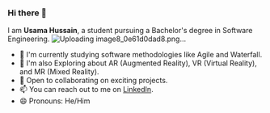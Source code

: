 ### Hi there 👋
I am **Usama Hussain**, a student pursuing a Bachelor's degree in Software Engineering.
![Uploading image8_0e61d0dad8.png…]()

- 🔭 I'm currently studying software methodologies like Agile and Waterfall.
- 🌱 I'm also Exploring about AR (Augmented Reality), VR (Virtual Reality), and MR (Mixed Reality).
- 👯 Open to collaborating on exciting projects.
-  📫 You can reach out to me on [LinkedIn](https://www.linkedin.com/in/usama-hussain-45ba53200/).
- 😄 Pronouns: He/Him
